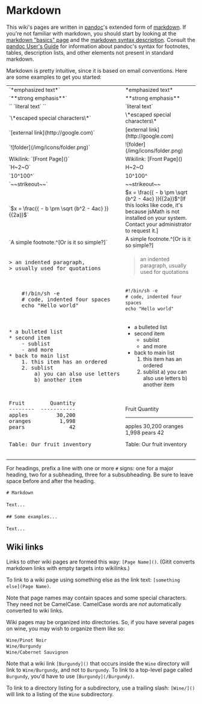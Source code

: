 # Markdown

This wiki's pages are written in [pandoc]'s extended form of [markdown].
If you're not familiar with markdown, you should start by looking
at the [markdown "basics" page] and the [markdown syntax description].
Consult the [pandoc User's Guide] for information about pandoc's syntax
for footnotes, tables, description lists, and other elements not present
in standard markdown.

[pandoc]: http://johnmacfarlane.net/pandoc
[pandoc User's Guide]: http://johnmacfarlane.net/pandoc/README.html
[markdown]: http://daringfireball.net/projects/markdown
[markdown "basics" page]: http://daringfireball.net/projects/markdown/basics
[markdown syntax description]: http://daringfireball.net/projects/markdown/syntax 

Markdown is pretty intuitive, since it is based on email conventions.
Here are some examples to get you started:

<table>
<tr>
<td>`*emphasized text*`</td>
<td>*emphasized text*</td>
</tr>
<tr>
<td>`**strong emphasis**`</td>
<td>**strong emphasis**</td>
</tr>
<tr>
<td>`` `literal text` ``</td>
<td>`literal text`</td>
</tr>
<tr>
<td>`\*escaped special characters\*`</td>
<td>\*escaped special characters\*</td>
</tr>
<tr>
<td>`[external link](http://google.com)`</td>
<td>[external link](http://google.com)</td>
</tr>
<tr>
<td>`![folder](/img/icons/folder.png)`</td>
<td>![folder](/img/icons/folder.png)</td>
</tr>
<tr>
<td>Wikilink: `[Front Page]()`</td>
<td>Wikilink: [Front Page]()</td>
</tr>
<tr>
<td>`H~2~O`</td>
<td>H~2~O</td>
</tr>
<tr>
<td>`10^100^`</td>
<td>10^100^</td>
</tr>
<tr>
<td>`~~strikeout~~`</td>
<td>~~strikeout~~</td>
</tr>
<tr>
<td>
`$x = \frac{{ - b \pm \sqrt {b^2 - 4ac} }}{{2a}}$`
</td>
<td>
$x = \frac{{ - b \pm \sqrt {b^2 - 4ac} }}{{2a}}$^[If this looks like
code, it's because jsMath is
not installed on your system.  Contact your administrator to request it.]
</td>
</tr>
<tr>
<td>
`A simple footnote.^[Or is it so simple?]`
</td>
<td>
A simple footnote.^[Or is it so simple?]
</td>
</tr>
<tr>
<td>
<pre>
> an indented paragraph,
> usually used for quotations
</pre>
</td>
<td>

> an indented paragraph,
> usually used for quotations

</td>
<tr>
<td>
<pre>
    #!/bin/sh -e
    # code, indented four spaces
    echo "Hello world"
</pre>
</td>
<td>

    #!/bin/sh -e
    # code, indented four spaces
    echo "Hello world"

</td>
</tr>
<tr>
<td>
<pre>
* a bulleted list
* second item
    - sublist
    - and more
* back to main list
    1. this item has an ordered
    2. sublist
        a) you can also use letters
        b) another item
</pre>
</td>
<td>

* a bulleted list
* second item
    - sublist
    - and more
* back to main list
    1. this item has an ordered
    2. sublist
        a) you can also use letters
        b) another item

</td>
</tr>
<tr>
<td>
<pre>
Fruit        Quantity
--------  -----------
apples         30,200
oranges         1,998
pears              42

Table:  Our fruit inventory
</pre>
</td>
<td>

Fruit        Quantity
--------  -----------
apples         30,200
oranges         1,998
pears              42

Table:  Our fruit inventory

</td>
</tr>
</table>

For headings, prefix a line with one or more `#` signs:  one for a major heading,
two for a subheading, three for a subsubheading.  Be sure to leave space before
and after the heading.

    # Markdown

    Text...
 
    ## Some examples...
   
    Text...

## Wiki links

Links to other wiki pages are formed this way:  `[Page Name]()`.
(Gitit converts markdown links with empty targets into wikilinks.)

To link to a wiki page using something else as the link text:
`[something else](Page Name)`.

Note that page names may contain spaces and some special characters.
They need not be CamelCase.  CamelCase words are *not* automatically
converted to wiki links.

Wiki pages may be organized into directories.  So, if you have
several pages on wine, you may wish to organize them like so:

    Wine/Pinot Noir
    Wine/Burgundy
    Wine/Cabernet Sauvignon

Note that a wiki link `[Burgundy]()` that occurs inside the `Wine`
directory will link to `Wine/Burgundy`, and not to `Burgundy`.
To link to a top-level page called `Burgundy`, you'd have to use
`[Burgundy](/Burgundy)`.

To link to a directory listing for a subdirectory, use a trailing
slash: `[Wine/]()` will link to a listing of the `Wine` subdirectory.
